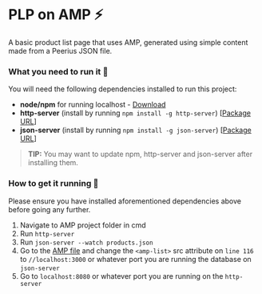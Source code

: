 # PLP on AMP :zap:
A basic product list page that uses AMP, generated using simple content made from a Peerius JSON file.

### What you need to run it :floppy_disk:
You will need the following dependencies installed to run this project:
- **node/npm** for running localhost - [Download](https://nodejs.org/en/download/)
- **http-server** (install by running `npm install -g http-server`) [[Package URL](https://www.npmjs.com/package/http-server)]
- **json-server** (install by running `npm install -g json-server`) [[Package URL](https://www.npmjs.com/package/json-server)]

> **TIP:** You may want to update npm, http-server and json-server after installing them.

### How to get it running :running:
Please ensure you have installed aforementioned dependencies above before going any further.
1. Navigate to AMP project folder in cmd
2. Run `http-server`
3. Run `json-server --watch products.json`
4. Go to the [AMP file](hellworld.amp.html) and change the `<amp-list>` src attribute on `line 116` to `//localhost:3000` or whatever port you are running the database on `json-server`
5. Go to `localhost:8080` or whatever port you are running on the `http-server`
